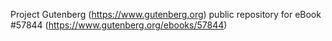 Project Gutenberg (https://www.gutenberg.org) public repository for
eBook #57844 (https://www.gutenberg.org/ebooks/57844)
